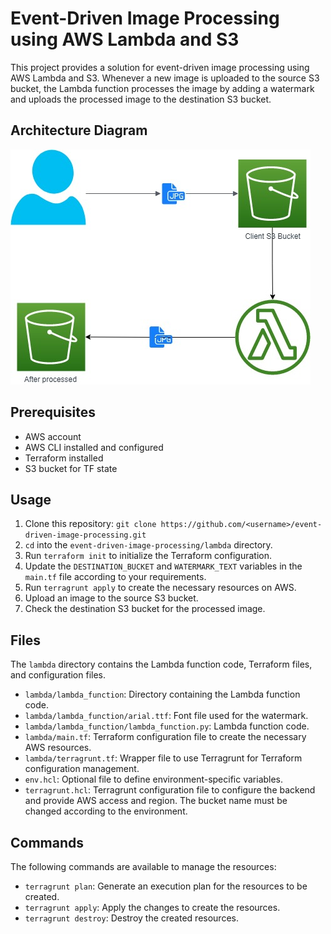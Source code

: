 # Event-Driven Image Processing using AWS Lambda and S3

This project provides a solution for event-driven image processing using AWS Lambda and S3. Whenever a new image is uploaded to the source S3 bucket, the Lambda function processes the image by adding a watermark and uploads the processed image to the destination S3 bucket.

## Architecture Diagram

![Architecture Diagram](media/eventdriven_image_process.jpg)

## Prerequisites

- AWS account
- AWS CLI installed and configured
- Terraform installed
- S3 bucket for TF state

## Usage

1. Clone this repository: `git clone https://github.com/<username>/event-driven-image-processing.git`
2. `cd` into the `event-driven-image-processing/lambda` directory.
3. Run `terraform init` to initialize the Terraform configuration.
4. Update the `DESTINATION_BUCKET` and `WATERMARK_TEXT` variables in the `main.tf` file according to your requirements.
5. Run `terragrunt apply` to create the necessary resources on AWS.
6. Upload an image to the source S3 bucket.
7. Check the destination S3 bucket for the processed image.

## Files

The `lambda` directory contains the Lambda function code, Terraform files, and configuration files.

- `lambda/lambda_function`: Directory containing the Lambda function code.
- `lambda/lambda_function/arial.ttf`: Font file used for the watermark.
- `lambda/lambda_function/lambda_function.py`: Lambda function code.
- `lambda/main.tf`: Terraform configuration file to create the necessary AWS resources.
- `lambda/terragrunt.tf`: Wrapper file to use Terragrunt for Terraform configuration management.
- `env.hcl`: Optional file to define environment-specific variables.
- `terragrunt.hcl`: Terragrunt configuration file to configure the backend and provide AWS access and region. The bucket name must be changed according to the environment.

## Commands

The following commands are available to manage the resources:

- `terragrunt plan`: Generate an execution plan for the resources to be created.
- `terragrunt apply`: Apply the changes to create the resources.
- `terragrunt destroy`: Destroy the created resources.


